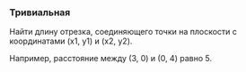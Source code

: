 ### Тривиальная

Найти длину отрезка, соединяющего точки на плоскости с координатами (x1, y1) и (x2, y2).

Например, расстояние между (3, 0) и (0, 4) равно 5.